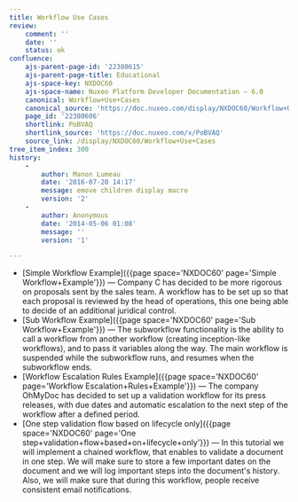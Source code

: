 ```yaml
---
title: Workflow Use Cases
review:
    comment: ''
    date: ''
    status: ok
confluence:
    ajs-parent-page-id: '22380615'
    ajs-parent-page-title: Educational
    ajs-space-key: NXDOC60
    ajs-space-name: Nuxeo Platform Developer Documentation — 6.0
    canonical: Workflow+Use+Cases
    canonical_source: 'https://doc.nuxeo.com/display/NXDOC60/Workflow+Use+Cases'
    page_id: '22380606'
    shortlink: PoBVAQ
    shortlink_source: 'https://doc.nuxeo.com/x/PoBVAQ'
    source_link: /display/NXDOC60/Workflow+Use+Cases
tree_item_index: 300
history:
    -
        author: Manon Lumeau
        date: '2016-07-20 14:17'
        message: emove children display macro
        version: '2'
    -
        author: Anonymous
        date: '2014-05-06 01:08'
        message: ''
        version: '1'

---
```

*   [Simple Workflow Example]({{page space='NXDOC60' page='Simple Workflow+Example'}})&nbsp;&mdash;&nbsp;<span class="smalltext">Company C has decided to be more rigorous on proposals sent by the sales team. A workflow has to be set up so that each proposal is reviewed by the head of operations, this one being able to decide of an additional juridical control.</span>
*   [Sub Workflow Example]({{page space='NXDOC60' page='Sub Workflow+Example'}})&nbsp;&mdash;&nbsp;<span class="smalltext">The subworkflow functionality is the ability to call a workflow from another workflow (creating inception-like workflows), and to pass it variables along the way. The main workflow is suspended while the subworkflow runs, and resumes when the subworkflow ends.</span>
*   [Workflow Escalation Rules Example]({{page space='NXDOC60' page='Workflow Escalation+Rules+Example'}})&nbsp;&mdash;&nbsp;<span class="smalltext">The company OhMyDoc has decided to set up a validation workflow for its press releases, with due dates and automatic escalation to the next step of the workflow after a defined period.</span>
*   [One step validation flow based on lifecycle only]({{page space='NXDOC60' page='One step+validation+flow+based+on+lifecycle+only'}})&nbsp;&mdash;&nbsp;<span class="smalltext">In this tutorial we will implement a chained workflow, that enables to validate a document in one step. We will make sure to store a few important dates on the document and we will log important steps into the document's history. Also, we will make sure that during this workflow, people receive consistent email notifications.</span>
